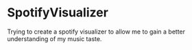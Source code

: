 # SpotifyVisualizer
Trying to create a spotify visualizer to allow me to gain a better understanding of my music taste.
